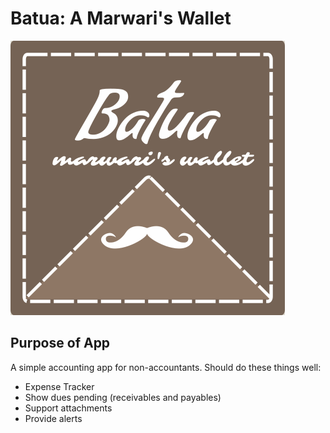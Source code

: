 # Batua: A Marwari's Wallet

![Batua](images/batua.png)

## Purpose of App

A simple accounting app for non-accountants. Should do these things well:

- Expense Tracker
- Show dues pending (receivables and payables)
- Support attachments
- Provide alerts
